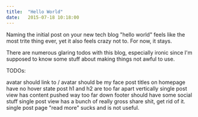 ```yaml
---
title:  "Hello World"
date:   2015-07-18 10:18:00
---
```


Naming the initial post on your new tech blog "hello world" feels like the most trite thing ever, yet it also feels crazy not to. For now, it stays.

There are numerous glaring todos with this blog, especially ironic since I'm supposed to know some stuff about making things not awful to use.

TODOs:

avatar should link to /
avatar should be my face
post titles on homepage have no hover state
post h1 and h2 are too far apart vertically
single post view has content pushed way too far down
footer should have some social stuff
single post view has a bunch of really gross share shit, get rid of it.
single post page "read more" sucks and is not useful.